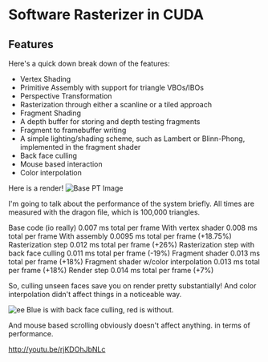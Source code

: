 Software Rasterizer in CUDA
============
Features
--------

Here's a quick down break down of the features:
- Vertex Shading
- Primitive Assembly with support for triangle VBOs/IBOs
- Perspective Transformation
- Rasterization through either a scanline or a tiled approach
- Fragment Shading
- A depth buffer for storing and depth testing fragments
- Fragment to framebuffer writing
- A simple lighting/shading scheme, such as Lambert or Blinn-Phong, implemented in the fragment shader
- Back face culling
- Mouse based interaction
- Color interpolation

Here is a render!
![Base PT Image][base pt image]

I'm going to talk about the performance of the system briefly.  All times are measured with the dragon file, which is 100,000 triangles.

Base code (io really) 0.007 ms total per frame
With vertex shader 0.008 ms total per frame 
With assembly 0.0095 ms total per frame (+18.75%)
Rasterization step 0.012 ms total per frame (+26%)
Rasterization step with back face culling 0.011 ms total per frame (-19%)
Fragment shader 0.013 ms total per frame (+18%)
Fragment shader w/color interpolation 0.013 ms total per frame (+18%)
Render step 0.014 ms total per frame (+7%)

So, culling unseen faces save you on render pretty substantially!  And color interpolation didn't affect things in a noticeable way.

![ee][e]
Blue is with back face culling, red is without.

And mouse based scrolling obviously doesn't affect anything. in terms of performance.

http://youtu.be/rjKDOhJbNLc

[base pt image]:http://2.bp.blogspot.com/-5HfoVl3K_CE/VFQRZcV1bNI/AAAAAAAACd8/BAUZy5cwuqY/s1600/render.png
[e]:http://3.bp.blogspot.com/-Hl2XbNgf__w/VFQTiHrPO1I/AAAAAAAACeI/YlHoSi2JyZA/s1600/image.png